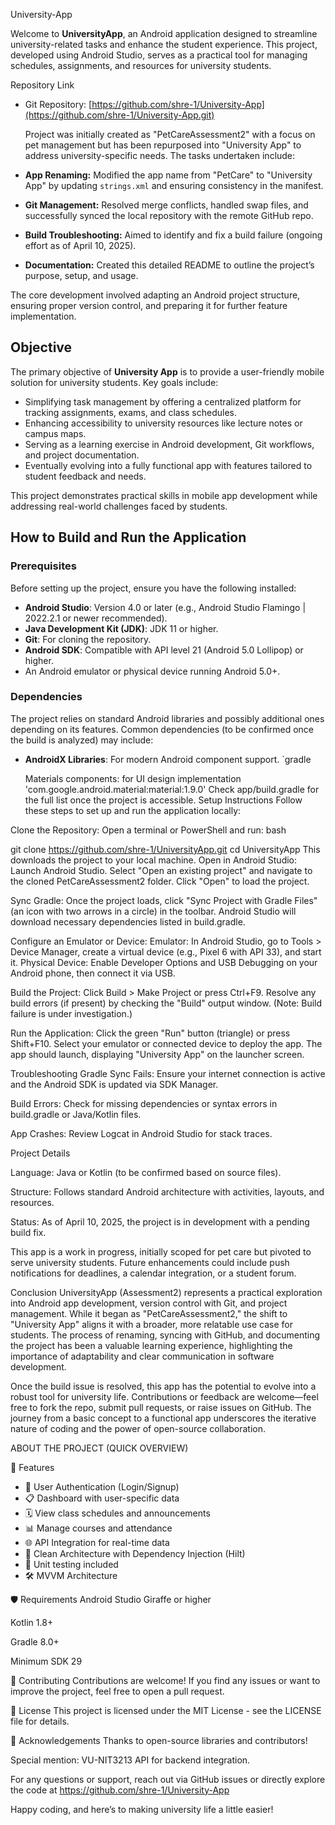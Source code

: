 University-App

Welcome to **UniversityApp**, an Android application designed to streamline university-related tasks and enhance the student experience. This project, developed using Android Studio, serves as a practical tool for managing schedules, assignments, and resources for university students.

 Repository Link
- Git Repository: [https://github.com/shre-1/University-App](https://github.com/shre-1/University-App.git)
  
  Project was initially created as "PetCareAssessment2" with a focus on pet management but has been repurposed into "University App" to address university-specific needs. The tasks undertaken include:
- **App Renaming:** Modified the app name from "PetCare" to "University App" by updating `strings.xml` and ensuring consistency in the manifest.
- **Git Management:** Resolved merge conflicts, handled swap files, and successfully synced the local repository with the remote GitHub repo.
- **Build Troubleshooting:** Aimed to identify and fix a build failure (ongoing effort as of April 10, 2025).
- **Documentation:** Created this detailed README to outline the project’s purpose, setup, and usage.

The core development involved adapting an Android project structure, ensuring proper version control, and preparing it for further feature implementation.

## Objective
The primary objective of **University App** is to provide a user-friendly mobile solution for university students. Key goals include:
- Simplifying task management by offering a centralized platform for tracking assignments, exams, and class schedules.
- Enhancing accessibility to university resources like lecture notes or campus maps.
- Serving as a learning exercise in Android development, Git workflows, and project documentation.
- Eventually evolving into a fully functional app with features tailored to student feedback and needs.

This project demonstrates practical skills in mobile app development while addressing real-world challenges faced by students.

## How to Build and Run the Application

### Prerequisites
Before setting up the project, ensure you have the following installed:
- **Android Studio**: Version 4.0 or later (e.g., Android Studio Flamingo | 2022.2.1 or newer recommended).
- **Java Development Kit (JDK)**: JDK 11 or higher.
- **Git**: For cloning the repository.
- **Android SDK**: Compatible with API level 21 (Android 5.0 Lollipop) or higher.
- An Android emulator or physical device running Android 5.0+.

### Dependencies
The project relies on standard Android libraries and possibly additional ones depending on its features. Common dependencies (to be confirmed once the build is analyzed) may include:
- **AndroidX Libraries**: For modern Android component support.
  `gradle
  
  Materials components: for UI design
implementation 'com.google.android.material:material:1.9.0'
Check app/build.gradle for the full list once the project is accessible.
Setup Instructions
Follow these steps to set up and run the application locally:

Clone the Repository:
Open a terminal or PowerShell and run:
bash


git clone https://github.com/shre-1/UniversityApp.git
cd UniversityApp
This downloads the project to your local machine.
Open in Android Studio:
Launch Android Studio.
Select "Open an existing project" and navigate to the cloned PetCareAssessment2 folder.
Click "Open" to load the project.

Sync Gradle:
Once the project loads, click "Sync Project with Gradle Files" (an icon with two arrows in a circle) in the toolbar.
Android Studio will download necessary dependencies listed in build.gradle.

Configure an Emulator or Device:
Emulator: In Android Studio, go to Tools > Device Manager, create a virtual device (e.g., Pixel 6 with API 33), and start it.
Physical Device: Enable Developer Options and USB Debugging on your Android phone, then connect it via USB.

Build the Project:
Click Build > Make Project or press Ctrl+F9.
Resolve any build errors (if present) by checking the "Build" output window. (Note: Build failure is under investigation.)

Run the Application:
Click the green "Run" button (triangle) or press Shift+F10.
Select your emulator or connected device to deploy the app.
The app should launch, displaying "University App" on the launcher screen.

Troubleshooting
Gradle Sync Fails: Ensure your internet connection is active and the Android SDK is updated via SDK Manager.

Build Errors: Check for missing dependencies or syntax errors in build.gradle or Java/Kotlin files.

App Crashes: Review Logcat in Android Studio for stack traces.

Project Details

Language: Java or Kotlin (to be confirmed based on source files).

Structure: Follows standard Android architecture with activities, layouts, and resources.

Status: As of April 10, 2025, the project is in development with a pending build fix.

This app is a work in progress, initially scoped for pet care but pivoted to serve university students. Future enhancements could include push notifications for deadlines, a calendar integration, or a student forum.

Conclusion
UniversityApp (Assessment2) represents a practical exploration into Android app development, version control with Git, and project management. While it began as "PetCareAssessment2," the shift to "University App" aligns it with a broader, more relatable use case for students. The process of renaming, syncing with GitHub, and documenting the project has been a valuable learning experience, highlighting the importance of adaptability and clear communication in software development.

Once the build issue is resolved, this app has the potential to evolve into a robust tool for university life. Contributions or feedback are welcome—feel free to fork the repo, submit pull requests, or raise issues on GitHub. The journey from a basic concept to a functional app underscores the iterative nature of coding and the power of open-source collaboration. 

ABOUT THE PROJECT (QUICK OVERVIEW)

📱 Features

- 🔐 User Authentication (Login/Signup)
- 📋 Dashboard with user-specific data
- 🗓️ View class schedules and announcements
- 📊 Manage courses and attendance
- 🌐 API Integration for real-time data
- 🧩 Clean Architecture with Dependency Injection (Hilt)
- 🧪 Unit testing included
- 🛠️ MVVM Architecture

🛡️ Requirements
Android Studio Giraffe or higher

Kotlin 1.8+

Gradle 8.0+

Minimum SDK 29

🤝 Contributing
Contributions are welcome!
If you find any issues or want to improve the project, feel free to open a pull request.

📄 License
This project is licensed under the MIT License - see the LICENSE file for details.

🙌 Acknowledgements
Thanks to open-source libraries and contributors!

Special mention: VU-NIT3213 API for backend integration.


For any questions or support, reach out via GitHub issues or directly explore the code at https://github.com/shre-1/University-App

Happy coding, and here’s to making university life a little easier!
